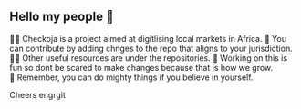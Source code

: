 ## Hello my people 👋

🙋‍♀️ Checkoja is a project aimed at digitlising local markets in Africa.
🌈 You can contribute by adding chnges to the repo that aligns to your jurisdiction.
👩‍💻 Other useful resources are under the repositories. 
🍿 Working on this is fun so dont be scared to make changes because that is how we grow.  
🧙 Remember, you can do mighty things if you believe in yourself.

Cheers
engrgit 
